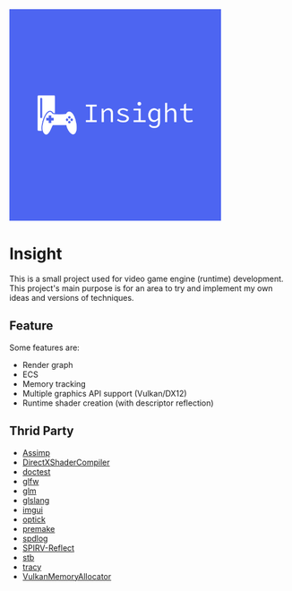 <img src="https://github.com/I-Hudson/Insight/blob/main/Resources/Insight/vector/default.svg" width="75%" height="15%">

# Insight
This is a small project used for video game engine (runtime) development. This project's main purpose is for an area to try and implement my own ideas and versions of techniques.

## Feature
Some features are:
- Render graph
- ECS
- Memory tracking
- Multiple graphics API support (Vulkan/DX12)
- Runtime shader creation (with descriptor reflection)

## Thrid Party
- [Assimp](https://github.com/assimp/assimp)
- [DirectXShaderCompiler](DirectXShaderCompiler)
- [doctest](https://github.com/doctest/doctest)
- [glfw](https://www.glfw.org)
- [glm](https://github.com/g-truc/glm)
- [glslang](https://github.com/ocornut/imgui)
- [imgui](https://github.com/ocornut/imgui)
- [optick](optick)
- [premake](https://premake.github.io)
- [spdlog](https://github.com/gabime/spdlog)
- [SPIRV-Reflect](https://github.com/KhronosGroup/SPIRV-Reflect)
- [stb](https://github.com/nothings/stb)
- [tracy](https://github.com/GPUOpen-LibrariesAndSDKs/VulkanMemoryAllocator)
- [VulkanMemoryAllocator](https://github.com/GPUOpen-LibrariesAndSDKs/VulkanMemoryAllocator)

